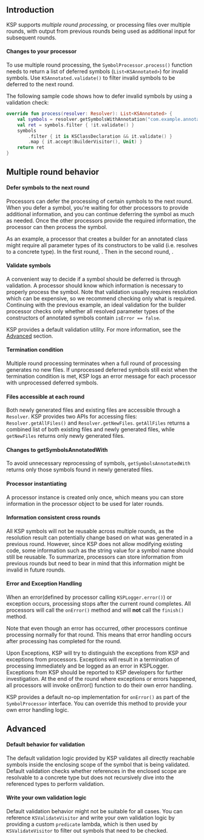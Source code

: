 ## Introduction

KSP supports *multiple round processing*, or processing files over multiple rounds, with output from previous rounds being used as additional input for subsequent rounds.


#### Changes to your processor

To use multiple round processing, the `SymbolProcessor.process()` function needs to return a list of deferred symbols (`List<KSAnnotated>`) for invalid symbols. Use `KSAnnotated.validate()` to filter invalid symbols to be deferred to the next round.

The following sample code shows how to defer invalid symbols by using a validation check:

```kotlin
override fun process(resolver: Resolver): List<KSAnnotated> {
    val symbols = resolver.getSymbolsWithAnnotation("com.example.annotation.Builder")
    val ret = symbols.filter { !it.validate() }
    symbols
        .filter { it is KSClassDeclaration && it.validate() }
        .map { it.accept(BuilderVisitor(), Unit) }
    return ret
}
```




## Multiple round behavior

#### Defer symbols to the next round

Processors can defer the processing of certain symbols to the next round. When you defer a symbol, you're waiting for other processors to provide additional information, and you can continue deferring the symbol as much as needed. Once the other processors provide the required information, the processor can then process the symbol.

As an example, a processor that creates a builder for an annotated class might require all parameter types of its constructors to be valid (i.e. resolves to a concrete type). In the first round, <this happens>. Then in the second round, <this happens>.

#### Validate symbols
A convenient way to decide if a symbol should be deferred is through validation. A processor should know which information is necessary to properly process the symbol.
Note that validation usually requires resolution which can be expensive, so we recommend checking only what is required.
Continuing with the previous example, an ideal validation for the builder processor checks only whether all resolved parameter types of the constructors of annotated symbols contain `isError == false`.

KSP provides a default validation utility. For more information, see the [Advanced](#advanced) section.

#### Termination condition

Multiple round processing terminates when a full round of processing generates no new files. If unprocessed deferred symbols still exist when the termination condition is met, KSP logs an error message for each processor with unprocessed deferred symbols.


#### Files accessible at each round

Both newly generated files and existing files are accessible through a `Resolver`. KSP provides two APIs for accessing files: `Resolver.getAllFiles()` and `Resolver.getNewFiles`. `getAllFiles` returns a combined list of both existing files and newly generated files, while `getNewFiles` returns only newly generated files.


#### Changes to getSymbolsAnnotatedWith

To avoid unnecessary reprocessing of symbols, `getSymbolsAnnotatedWith` returns only those symbols found in newly generated files.


#### Processor instantiating

A processor instance is created only once, which means you can store information in the processor object to be used for later rounds.


#### Information consistent cross rounds

All KSP symbols will not be reusable across multiple rounds, as the resolution result can potentially change based on what was generated in a previous round. However, since KSP does not allow modifying existing code, some information such as the string value for a symbol name should still be reusable. To summarize, processors can store information from previous rounds but need to bear in mind that this information might be invalid in future rounds.

#### Error and Exception Handling
When an error(defined by processor calling `KSPLogger.error()`) or exception occurs, processing stops after the current round completes. All processors will call the `onError()` method and will **not** call the `finish()` method.

Note that even though an error has occurred, other processors continue processing normally for that round. This means that error handling occurs after processing has completed for the round.

 Upon Exceptions, KSP will try to distinguish the exceptions from KSP and exceptions from processors.
 Exceptions will result in a termination of processing immediately and be logged as an error in KSPLogger.
 Exceptions from KSP should be reported to KSP developers for further investigation.
 At the end of the round where exceptions or errors happened, all processors will invoke onError() function to do
 their own error handling.

KSP provides a default no-op implementation for `onError()` as part of the `SymbolProcessor` interface. You can override this method to provide your own error handling logic.
## Advanced


#### Default behavior for validation

The default validation logic provided by KSP validates all directly reachable symbols inside the enclosing scope of the symbol that is being validated.
Default validation  checks whether references in the enclosed scope are resolvable to a concrete type but does not recursively dive into the referenced types to perform validation.

#### Write your own validation logic

Default validation behavior might not be suitable for all cases. You can reference `KSValidateVisitor` and write your own validation logic by providing a custom `predicate` lambda, which is then used by `KSValidateVisitor` to filter out symbols that need to be checked.

